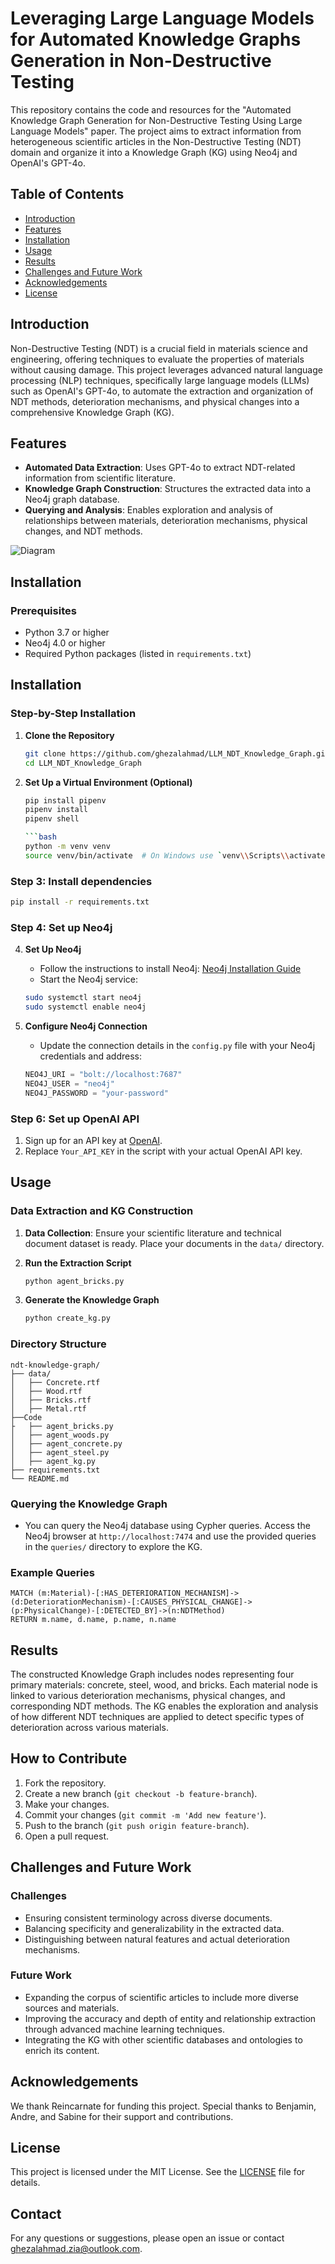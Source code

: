 
# Leveraging Large Language Models for Automated Knowledge Graphs Generation in Non-Destructive Testing

This repository contains the code and resources for the "Automated Knowledge Graph Generation for Non-Destructive Testing Using Large Language Models" paper. The project aims to extract information from heterogeneous scientific articles in the Non-Destructive Testing (NDT) domain and organize it into a Knowledge Graph (KG) using Neo4j and OpenAI's GPT-4o.

## Table of Contents

- [Introduction](#introduction)
- [Features](#features)
- [Installation](#installation)
- [Usage](#usage)
- [Results](#results)
- [Challenges and Future Work](#challenges-and-future-work)
- [Acknowledgements](#acknowledgements)
- [License](#license)

## Introduction

Non-Destructive Testing (NDT) is a crucial field in materials science and engineering, offering techniques to evaluate the properties of materials without causing damage. This project leverages advanced natural language processing (NLP) techniques, specifically large language models (LLMs) such as OpenAI's GPT-4o, to automate the extraction and organization of NDT methods, deterioration mechanisms, and physical changes into a comprehensive Knowledge Graph (KG).

## Features

- **Automated Data Extraction**: Uses GPT-4o to extract NDT-related information from scientific literature.
- **Knowledge Graph Construction**: Structures the extracted data into a Neo4j graph database.
- **Querying and Analysis**: Enables exploration and analysis of relationships between materials, deterioration mechanisms, physical changes, and NDT methods.


![Diagram](https://raw.githubusercontent.com/ghezalahmad/LLM_NDT_Knowledge_Graph/main/graph.svg)


## Installation

### Prerequisites

- Python 3.7 or higher
- Neo4j 4.0 or higher
- Required Python packages (listed in `requirements.txt`)

## Installation

### Step-by-Step Installation

1. **Clone the Repository**
    ```bash
    git clone https://github.com/ghezalahmad/LLM_NDT_Knowledge_Graph.git
    cd LLM_NDT_Knowledge_Graph

2. **Set Up a Virtual Environment (Optional)**
    ```bash
    pip install pipenv
    pipenv install
    pipenv shell
    
    ```bash
    python -m venv venv
    source venv/bin/activate  # On Windows use `venv\\Scripts\\activate`
    ```

### Step 3: Install dependencies

```bash
pip install -r requirements.txt
```

### Step 4: Set up Neo4j
4. **Set Up Neo4j**
    - Follow the instructions to install Neo4j: [Neo4j Installation Guide](https://neo4j.com/docs/operations-manual/current/installation/)
    - Start the Neo4j service:
    ```bash
    sudo systemctl start neo4j
    sudo systemctl enable neo4j
    ```

5. **Configure Neo4j Connection**
    - Update the connection details in the `config.py` file with your Neo4j credentials and address:
    ```python
    NEO4J_URI = "bolt://localhost:7687"
    NEO4J_USER = "neo4j"
    NEO4J_PASSWORD = "your-password"
    
### Step 6: Set up OpenAI API

1. Sign up for an API key at [OpenAI](https://beta.openai.com/signup/).
2. Replace `Your_API_KEY` in the script with your actual OpenAI API key.


## Usage

### Data Extraction and KG Construction

1. **Data Collection**: Ensure your scientific literature and technical document dataset is ready. Place your documents in the `data/` directory.

2. **Run the Extraction Script**
    ```bash
    python agent_bricks.py
    ```

3. **Generate the Knowledge Graph**
    ```bash
    python create_kg.py
    ```
### Directory Structure

```
ndt-knowledge-graph/
├── data/
│   ├── Concrete.rtf
│   ├── Wood.rtf
│   ├── Bricks.rtf
│   ├── Metal.rtf
├──Code
├   ├── agent_bricks.py
│   ├── agent_woods.py
│   ├── agent_concrete.py
│   ├── agent_steel.py
│   ├── agent_kg.py
├── requirements.txt
└── README.md
```


### Querying the Knowledge Graph

- You can query the Neo4j database using Cypher queries. Access the Neo4j browser at `http://localhost:7474` and use the provided queries in the `queries/` directory to explore the KG.

### Example Queries

```cypher
MATCH (m:Material)-[:HAS_DETERIORATION_MECHANISM]->(d:DeteriorationMechanism)-[:CAUSES_PHYSICAL_CHANGE]->(p:PhysicalChange)-[:DETECTED_BY]->(n:NDTMethod)
RETURN m.name, d.name, p.name, n.name
```


## Results

The constructed Knowledge Graph includes nodes representing four primary materials: concrete, steel, wood, and bricks. Each material node is linked to various deterioration mechanisms, physical changes, and corresponding NDT methods. The KG enables the exploration and analysis of how different NDT techniques are applied to detect specific types of deterioration across various materials.

## How to Contribute

1. Fork the repository.
2. Create a new branch (`git checkout -b feature-branch`).
3. Make your changes.
4. Commit your changes (`git commit -m 'Add new feature'`).
5. Push to the branch (`git push origin feature-branch`).
6. Open a pull request.

## Challenges and Future Work

### Challenges

- Ensuring consistent terminology across diverse documents.
- Balancing specificity and generalizability in the extracted data.
- Distinguishing between natural features and actual deterioration mechanisms.

### Future Work

- Expanding the corpus of scientific articles to include more diverse sources and materials.
- Improving the accuracy and depth of entity and relationship extraction through advanced machine learning techniques.
- Integrating the KG with other scientific databases and ontologies to enrich its content.

## Acknowledgements

We thank Reincarnate for funding this project. Special thanks to Benjamin, Andre, and Sabine for their support and contributions.
## License

This project is licensed under the MIT License. See the [LICENSE](LICENSE) file for details.

## Contact

For any questions or suggestions, please open an issue or contact ghezalahmad.zia@outlook.com.
```

